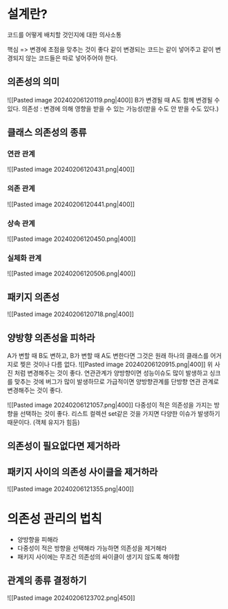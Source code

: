 # 설계란?
코드를 어떻게 배치할 것인지에 대한 의사소통

핵심 => 변경에 초점을 맞추는 것이 좋다
같이 변경되는 코드는 같이 넣어주고 같이 변경되지 않는 코드들은 따로 넣어주어야 한다.

## 의존성의 의미
![[Pasted image 20240206120119.png|400]]
B가 변경될 때 A도 함께 변경될 수 있다.
의존성 : 변경에 의해 영향을 받을 수 있는 가능성(받을 수도 안 받을 수도 있다.)

## 클래스 의존성의 종류
### 연관 관계
![[Pasted image 20240206120431.png|400]]
### 의존 관계
![[Pasted image 20240206120441.png|400]]
### 상속 관계
![[Pasted image 20240206120450.png|400]]
### 실체화 관계
![[Pasted image 20240206120506.png|400]]

## 패키지 의존성
![[Pasted image 20240206120718.png|400]]

## 양방향 의존성을 피하라
A가 변할 때 B도 변하고, B가 변할 때 A도 변한다면 그것은 원래 하나의 클래스를 어거지로 찢은 것이나 다름 없다.
![[Pasted image 20240206120915.png|400]]
위 사진 처럼 변경해주는 것이 좋다.
연관관계가 양방향이면 성능이슈도 많이 발생하고 싱크를 맞추는 것에 버그가 많이 발생하므로 가급적이면 양방향관계를 단방향 연관 관계로 변경해주는 것이 좋다.

![[Pasted image 20240206121057.png|400]]
다중성이 적은 의존성을 가지는 방향을 선택하는 것이 좋다.
리스트 컬렉션 set같은 것을 가지면 다양한 이슈가 발생하기 때문이다. (객체 유지가 힘듬)

## 의존성이 필요없다면 제거하라

## 패키지 사이의 의존성 사이클을 제거하라
![[Pasted image 20240206121355.png|400]]

# 의존성 관리의 법칙
- 양방향을 피해라
- 다중성이 적은 방향을 선택해라 가능하면 의존성을 제거해라
- 패키지 사이에는 무조건 의존성의 싸이클이 생기지 않도록 해야함

## 관계의 종류 결정하기

![[Pasted image 20240206123702.png|450]]

